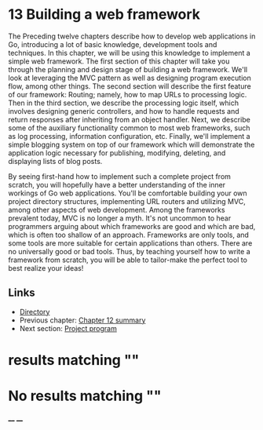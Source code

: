 
# 13 Building a web framework

The Preceding twelve chapters describe how to develop web applications in Go, introducing a lot of basic knowledge, development tools and techniques. In this chapter, we will be using this knowledge to implement a simple web framework. The first section of this chapter will take you through the planning and design stage of building a web framework. We'll look at leveraging the MVC pattern as well as designing program execution flow, among other things. The second section will describe the first feature of our framework: Routing; namely, how to map URLs to processing logic. Then in the third section, we describe the processing logic itself, which involves designing generic controllers, and how to handle requests and return responses after inheriting from an object handler. Next, we describe some of the auxiliary functionality common to most web frameworks, such as log processing, information configuration, etc. Finally, we'll implement a simple blogging system on top of our framework which will demonstrate the application logic necessary for publishing, modifying, deleting, and displaying lists of blog posts. 

By seeing first-hand how to implement such a complete project from scratch, you will hopefully have a better understanding of the inner workings of Go web applications. You'll be comfortable building your own project directory structures, implementing URL routers and utilizing MVC, among other aspects of web development. Among the frameworks prevalent today, MVC is no longer a myth. It's not uncommon to hear programmers arguing about which frameworks are good and which are bad, which is often too shallow of an approach. Frameworks are only tools, and some tools are more suitable for certain applications than others. There are no universally good or bad tools. Thus, by teaching yourself how to write a framework from scratch, you will be able to tailor-make the perfect tool to best realize your ideas! 

## Links

  * [Directory](preface.md)
  * Previous chapter: [Chapter 12 summary](12.5.md)
  * Next section: [Project program](13.1.md)

#  results matching ""




# No results matching ""

[ __](12.5.md) [ __](13.1.md)

